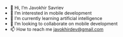 - 👋 Hi, I’m Javokhir Savriev
- 👀 I’m interested in mobile development
- 🌱 I’m currently learning artificial intelligence
- 💞️ I’m looking to collaborate on mobile development
- 📫 How to reach me javokhirdev@gmail.com

<!---
JSavriev/JSavriev is a ✨ special ✨ repository because its `README.md` (this file) appears on your GitHub profile.
You can click the Preview link to take a look at your changes.
--->
